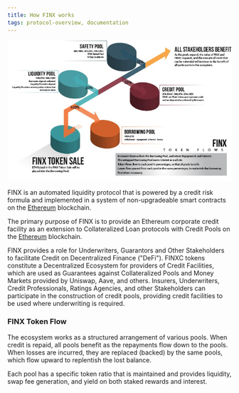 ```yaml
---
title: How FINX works
tags: protocol-overview, documentation
---
```


![](./images/FINX_How_it_works.jpg)

FINX is an automated liquidity protocol that is powered by a <Link to="/docs/v2/protocol-overview/glossary/#credit-risk-formula">credit risk formula</Link> 
and implemented in a system of non-upgradeable smart contracts on the [Ethereum](https://ethereum.org/) blockchain.

The primary purpose of FINX is to provide an Ethereum corporate credit facility as an extension to Collateralized Loan 
protocols with Credit Pools on the [Ethereum](https://ethereum.org/) blockchain.

FINX provides a role for Underwriters, Guarantors and Other Stakeholders to facilitate Credit on 
Decentralized Finance ("DeFi"). FINXC tokens constitute a Decentralized Ecosystem for providers of Credit Facilities, 
which are used as Guarantees against Collateralized Pools and Money Markets provided by Uniswap, Aave, and others. 
Insurers, Underwriters, Credit Professionals, Ratings Agencies, and other Stakeholders can participate in the construction 
of credit pools, providing credit facilities to be used where underwriting is required.

### FINX Token Flow

The ecosystem works as a structured arrangement of various pools. When credit is repaid, all pools benefit as the repayments 
flow down to the pools. When losses are incurred, they are replaced (backed) by the same pools, which flow upward to replentish 
the lost balance.

Each pool has a specific token ratio that is maintained and provides liquidity, swap fee generation, and yield on both staked 
rewards and interest.
